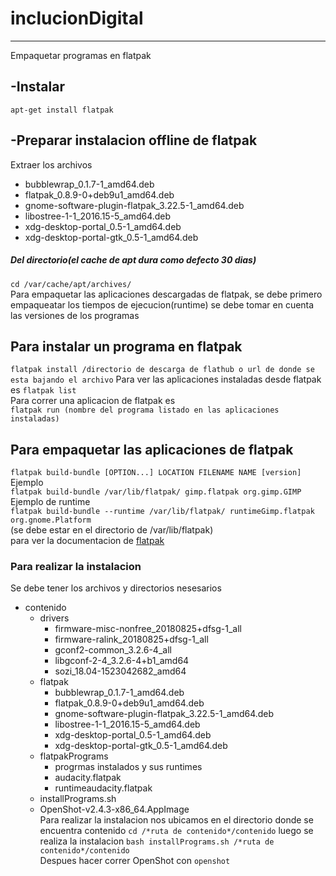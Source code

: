 # inclucionDigital
----------------------------
Empaquetar programas en flatpak  
## -Instalar  
`apt-get install flatpak`  
## -Preparar instalacion offline de flatpak  
Extraer los archivos  
+  bubblewrap_0.1.7-1_amd64.deb
+  flatpak_0.8.9-0+deb9u1_amd64.deb
+  gnome-software-plugin-flatpak_3.22.5-1_amd64.deb
+  libostree-1-1_2016.15-5_amd64.deb
+  xdg-desktop-portal_0.5-1_amd64.deb
+  xdg-desktop-portal-gtk_0.5-1_amd64.deb  
##### Del directorio(el cache de apt dura como defecto 30 dias)  
`cd /var/cache/apt/archives/`  
Para empaquetar las aplicaciones descargadas de flatpak, se debe primero empaqueatar los tiempos de ejecucion(runtime) se debe tomar en cuenta las versiones de los programas  
## Para instalar un programa en flatpak
`flatpak install /directorio de descarga de flathub o url de donde se esta bajando el archivo`
Para ver las aplicaciones instaladas desde flatpak es 
`flatpak list`   
Para correr una aplicacion de flatpak es  
`flatpak run (nombre del programa listado en las aplicaciones instaladas)`
## Para empaquetar las aplicaciones de flatpak  
`flatpak build-bundle [OPTION...] LOCATION FILENAME NAME [version]`  
Ejemplo  
`flatpak build-bundle /var/lib/flatpak/ gimp.flatpak org.gimp.GIMP`
Ejemplo de runtime  
`flatpak build-bundle --runtime /var/lib/flatpak/ runtimeGimp.flatpak  org.gnome.Platform`  
(se debe estar en el directorio de /var/lib/flatpak)  
para ver la documentacion de [flatpak](http://docs.flatpak.org/en/latest/single-file-bundles.html)  
### Para realizar la instalacion  
Se debe tener los archivos y directorios nesesarios
* contenido 
	* drivers 
		* firmware-misc-nonfree_20180825+dfsg-1_all
		* firmware-ralink_20180825+dfsg-1_all
		* gconf2-common_3.2.6-4_all
		* libgconf-2-4_3.2.6-4+b1_amd64
		* sozi_18.04-1523042682_amd64
	* flatpak
		+  bubblewrap_0.1.7-1_amd64.deb
		+  flatpak_0.8.9-0+deb9u1_amd64.deb
		+  gnome-software-plugin-flatpak_3.22.5-1_amd64.deb
		+  libostree-1-1_2016.15-5_amd64.deb
		+  xdg-desktop-portal_0.5-1_amd64.deb
		+  xdg-desktop-portal-gtk_0.5-1_amd64.deb  
	* flatpakPrograms
		* progrmas instalados y sus runtimes 
		* audacity.flatpak
		* runtimeaudacity.flatpak
	* installPrograms.sh
	* OpenShot-v2.4.3-x86_64.AppImage  
Para realizar la instalacion nos ubicamos en el directorio donde se encuentra contenido 
`cd /*ruta de contenido*/contenido`
luego se realiza la instalacion 
`bash installPrograms.sh /*ruta de contenido*/contenido`  
Despues hacer correr OpenShot con `openshot` 

	
